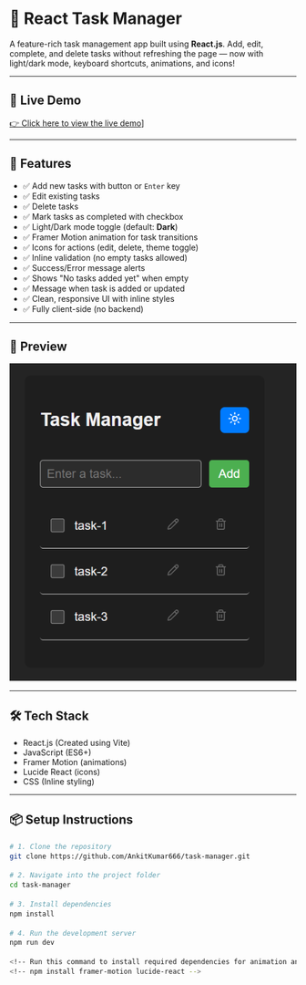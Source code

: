 # 📝 React Task Manager

A feature-rich task management app built using **React.js**. Add, edit, complete, and delete tasks without refreshing the page — now with light/dark mode, keyboard shortcuts, animations, and icons!

---

## 🔗 Live Demo   
  
[👉 Click here to view the live demo](https://task-manager-eta-gilt.vercel.app/)]

---

## 🚀 Features

- ✅ Add new tasks with button or `Enter` key  
- ✅ Edit existing tasks  
- ✅ Delete tasks  
- ✅ Mark tasks as completed with checkbox  
- ✅ Light/Dark mode toggle (default: **Dark**)  
- ✅ Framer Motion animation for task transitions  
- ✅ Icons for actions (edit, delete, theme toggle)  
- ✅ Inline validation (no empty tasks allowed)  
- ✅ Success/Error message alerts  
- ✅ Shows "No tasks added yet" when empty  
- ✅ Message when task is added or updated  
- ✅ Clean, responsive UI with inline styles  
- ✅ Fully client-side (no backend)

---

## 📸 Preview

![Screenshot](/public/image.png) 

---

## 🛠️ Tech Stack

- React.js (Created using Vite)
- JavaScript (ES6+)
- Framer Motion (animations)
- Lucide React (icons)
- CSS (Inline styling)

---

## 📦 Setup Instructions

```bash
# 1. Clone the repository
git clone https://github.com/AnkitKumar666/task-manager.git

# 2. Navigate into the project folder
cd task-manager

# 3. Install dependencies
npm install

# 4. Run the development server
npm run dev

<!-- Run this command to install required dependencies for animation and icons -->
<!-- npm install framer-motion lucide-react -->

